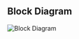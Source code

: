 ## Block Diagram
![Block Diagram](https://user-images.githubusercontent.com/94122920/143684172-c873310e-9d6b-425c-90c1-1462e7951fc3.jpeg)

